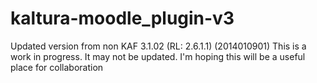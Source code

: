 # kaltura-moodle_plugin-v3
Updated version from non KAF 3.1.02 (RL: 2.6.1.1) (2014010901)
This is a work in progress.
It may not be updated.
I'm hoping this will be a useful place for collaboration
